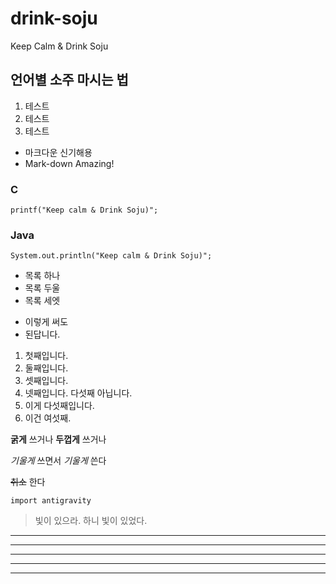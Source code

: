 # drink-soju
Keep Calm &amp; Drink Soju
## 언어별 소주 마시는 법

1. 테스트
1. 테스트
1. 테스트

- 마크다운 신기해용
- Mark-down Amazing!

### C
```
printf("Keep calm & Drink Soju)";
```

### Java
```
System.out.println("Keep calm & Drink Soju)";
```

* 목록 하나
* 목록 두울
* 목록 세엣
- 이렇게 써도
- 된답니다.

1. 첫째입니다.
2. 둘째입니다.
3. 셋째입니다.
5. 넷째입니다. 다섯째 아닙니다.
6. 이게 다섯째입니다.
4. 이건 여섯째.

**굵게** 쓰거나 __두껍게__ 쓰거나

*기울게* 쓰면서 _기울게_ 쓴다

~~취소~~ 한다

`import antigravity`

> 빛이 있으라.
> 하니 빛이 있었다.


[wiki]: http://en.wikipedia.org/wiki/Markdown#Syntax_examples "위키백과 Markdown 항목"


* * *
***
*****
- - -
------------